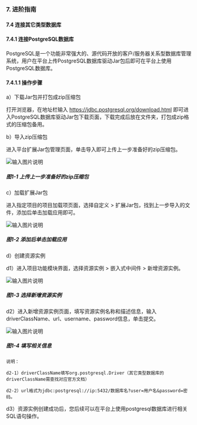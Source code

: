 ### 7. 进阶指南

#### 7.4 连接其它类型数据库

#### 7.4.1 连接PostgreSQL数据库

PostgreSQL是一个功能非常强大的、源代码开放的客户/服务器关系型数据库管理系统，用户在平台上传PostgreSQL数据库驱动Jar包后即可在平台上使用PostgreSQL数据库。

#### 7.4.1.1 操作步骤

a）下载Jar包并打包成zip压缩包

打开浏览器，在地址栏输入 https://jdbc.postgresql.org/download.html 即可进入PostgreSQL数据库驱动Jar包下载页面，下载完成后放在文件夹，打包成zip格式的压缩包备用。

b）导入zip压缩包

进入平台扩展Jar包管理页面，单击导入即可上传上一步准备好的zip压缩包。

![输入图片说明](../../../../images/SoFlu%EF%BC%88%E5%90%8E%E7%AB%AF%EF%BC%89%E5%BC%80%E5%8F%91%E5%B9%B3%E5%8F%B0/1.%20%E6%9C%80%E6%96%B0%E7%89%88%E6%9C%AC%20-%20%E6%9B%B4%E6%96%B0%E6%97%A5%E6%9C%9F%20-%202022.10.08/7.%20%E8%BF%9B%E9%98%B6%E6%8C%87%E5%8D%97/4.%20%E8%BF%9E%E6%8E%A5%E5%85%B6%E5%AE%83%E7%B1%BB%E5%9E%8B%E6%95%B0%E6%8D%AE%E5%BA%93/image.png)

##### 图1-1 上传上一步准备好的zip压缩包

c）加载扩展Jar包

进入指定项目的项目加载项页面，选择自定义 > 扩展Jar包，找到上一步导入的文件，添加后单击加载应用即可。

![输入图片说明](../../../../images/SoFlu%EF%BC%88%E5%90%8E%E7%AB%AF%EF%BC%89%E5%BC%80%E5%8F%91%E5%B9%B3%E5%8F%B0/1.%20%E6%9C%80%E6%96%B0%E7%89%88%E6%9C%AC%20-%20%E6%9B%B4%E6%96%B0%E6%97%A5%E6%9C%9F%20-%202022.10.08/7.%20%E8%BF%9B%E9%98%B6%E6%8C%87%E5%8D%97/4.%20%E8%BF%9E%E6%8E%A5%E5%85%B6%E5%AE%83%E7%B1%BB%E5%9E%8B%E6%95%B0%E6%8D%AE%E5%BA%93/1-2.png)

##### 图1-2 添加后单击加载应用

d）创建资源实例

d1）进入项目功能模块界面，选择资源实例 > 嵌入式中间件 > 新增资源实例。

![输入图片说明](../../../../images/SoFlu%EF%BC%88%E5%90%8E%E7%AB%AF%EF%BC%89%E5%BC%80%E5%8F%91%E5%B9%B3%E5%8F%B0/1.%20%E6%9C%80%E6%96%B0%E7%89%88%E6%9C%AC%20-%20%E6%9B%B4%E6%96%B0%E6%97%A5%E6%9C%9F%20-%202022.10.08/7.%20%E8%BF%9B%E9%98%B6%E6%8C%87%E5%8D%97/4.%20%E8%BF%9E%E6%8E%A5%E5%85%B6%E5%AE%83%E7%B1%BB%E5%9E%8B%E6%95%B0%E6%8D%AE%E5%BA%93/1-3.png)

##### 图1-3 选择新增资源实例

d2）进入新增资源实例页面，填写资源实例名称和描述信息，输入driverClassName、url、username、password信息，单击提交。

![输入图片说明](../../../../images/SoFlu%EF%BC%88%E5%90%8E%E7%AB%AF%EF%BC%89%E5%BC%80%E5%8F%91%E5%B9%B3%E5%8F%B0/1.%20%E6%9C%80%E6%96%B0%E7%89%88%E6%9C%AC%20-%20%E6%9B%B4%E6%96%B0%E6%97%A5%E6%9C%9F%20-%202022.10.08/7.%20%E8%BF%9B%E9%98%B6%E6%8C%87%E5%8D%97/4.%20%E8%BF%9E%E6%8E%A5%E5%85%B6%E5%AE%83%E7%B1%BB%E5%9E%8B%E6%95%B0%E6%8D%AE%E5%BA%93/1-4.png)

##### 图1-4 填写相关信息

```
说明：

d2-1）driverClassName填写org.postgresql.Driver（其它类型数据库的driverClassName需查找对应官方文档）

d2-2）url格式为jdbc:postgresql://ip:5432/数据库名?user=用户名&password=密码。
```

d3）资源实例创建成功后，您后续可以在平台上使用postgresql数据库进行相关SQL语句操作。
